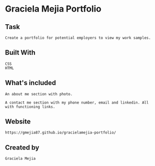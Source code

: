 # Graciela Mejia Portfolio

## Task
```
Create a portfolio for potential employers to view my work samples.
```

## Built With
```
CSS
HTML
```

## What's included
```
An about me section with photo.

A contact me section with my phone number, email and linkedin. All with functioning links.

```

## Website
```
https://gmejia87.github.io/gracielamejia-portfolio/
 ```

## Created by
```
Graciela Mejia
